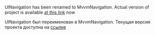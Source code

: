 UINavigation has been renamed to MvvmNavigation. Actual version of project is available [at this link](https://github.com/Egor92/MvvmNavigation) now

UINavigation был переименован в MvvmNavigation. Текущая версия проекта доступна на [ссылке](https://github.com/Egor92/MvvmNavigation)
